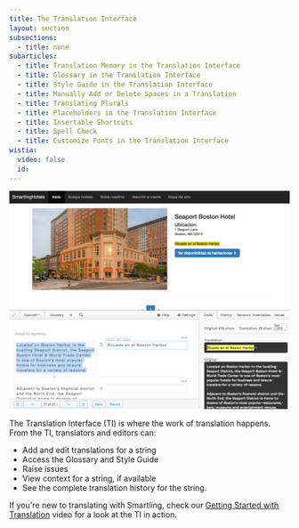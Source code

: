 ```yaml
---
title: The Translation Interface
layout: section
subsections:
  - title: none
subarticles:
  - title: Translation Memory in the Translation Interface
  - title: Glossary in the Translation Interface
  - title: Style Guide in the Translation Interface
  - title: Manually Add or Delete Spaces in a Translation
  - title: Translating Plurals
  - title: Placeholders in the Translation Interface
  - title: Insertable Shortcuts
  - title: Spell Check
  - title: Customize Fonts in the Translation Interface
wistia:
  video: false
  id:
---
```



![](/uploads/versions/busque-hoteles---smartlinghotels---x----1113-867x---.png)

The Translation Interface (TI) is where the work of translation happens. From the TI, translators and editors can:

* Add and edit translations for a string
* Access the Glossary and Style Guide
* Raise issues
* View context for a string, if available
* See the complete translation history for the string.

If you're new to translating with Smartling, check our [Getting Started with Translation](/knowledge-base/articles/getting-started-with-translation/) video for a look at the TI in action.